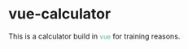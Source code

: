 # vue-calculator

This is a calculator build in <code style="color : #42b883">vue</code> for training reasons.
